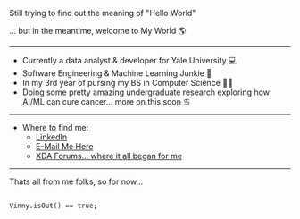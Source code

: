 Still trying to find out the meaning of "Hello World"

... but in the meantime, welcome to My World 🌎

-----------------------------------------------------

* Currently a data analyst & developer for Yale University 💻
* Software Engineering & Machine Learning Junkie 🤖
* In my 3rd year of pursing my BS in Computer Science 👨‍🎓
* Doing some pretty amazing undergraduate research exploring how AI/ML can cure cancer... more on this soon ♋

-----------------------------------------------------

* Where to find me:
  - <a href="https://www.linkedin.com/in/vincenzodaria/">LinkedIn</a>
  - <a href="mailto:vincenzo.daria01@gmail.com">E-Mail Me Here</a>
  - <a href="https://forum.xda-developers.com/m/vin_001.7779995/">XDA Forums... where it all began for me</a>
-------------------------------------------------------------
Thats all from me folks, so for now...
```

Vinny.isOut() == true;


```


